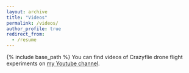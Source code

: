 ```yaml
---
layout: archive
title: "Videos"
permalink: /videos/
author_profile: true
redirect_from:
  - /resume
---
```


{% include base_path %}
You can find videos of Crazyflie drone flight experiments on <a href="https://www.youtube.com/@yuhsiangsu4031" target="_blank" rel="noopener noreferrer">my Youtube channel</a>. 